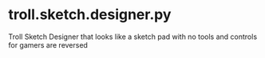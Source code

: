 # troll.sketch.designer.py
Troll Sketch Designer that looks like a sketch pad with no tools and controls for gamers are reversed
